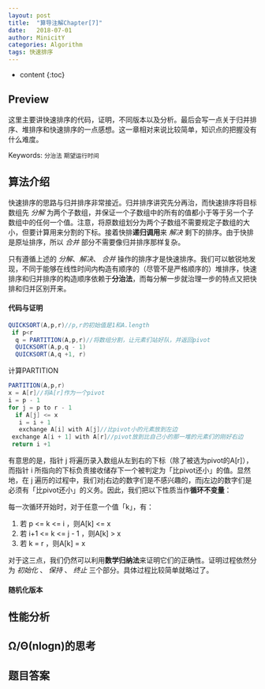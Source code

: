 ```yaml
---
layout: post
title:  "算导注解Chapter[7]"
date:   2018-07-01
author: MinicitY
categories: Algorithm
tags: 快速排序
---
```


* content
{:toc}

## **Preview**
这里主要讲快速排序的代码，证明，不同版本以及分析。最后会写一点关于归并排序、堆排序和快速排序的一点感想。这一章相对来说比较简单，知识点的把握没有什么难度。

Keywords: `分治法` `期望运行时间`




## **算法介绍**

快速排序的思路与归并排序非常接近。归并排序讲究先分再治，而快速排序将目标数组先 _分解_ 为两个子数组，并保证一个子数组中的所有的值都小于等于另一个子数组中的任何一个值。注意，将原数组划分为两个子数组不需要规定子数组的大小，但要计算用来分割的下标。接着快排**递归调用**来 _解决_ 剩下的排序。由于快排是原址排序，所以 _合并_ 部分不需要像归并排序那样复杂。

只有遵循上述的  _分解_、_解决_、 _合并_ 操作的排序才是快速排序。我们可以敏锐地发现，不同于能够在线性时间内构造有顺序的（尽管不是严格顺序的）堆排序，快速排序和归并排序的构造顺序依赖于**分治法**，而每分解一步就治理一步的特点又把快排和归并区别开来。

#### 代码与证明

```java
QUICKSORT(A,p,r)//p,r的初始值是1和A.length
 if p<r
  q = PARTITION(A,p,r)//将数组分割，让元素们站好队，并返回pivot
  QUICKSORT(A,p,q - 1)
  QUICKSORT(A,q +1, r)
```
计算PARTITION

```java
PARTITION(A,p,r)
x = A[r]//将A[r]作为一个pivot
i = p - 1
for j = p to r - 1
  if A[j] <= x
   i = i + 1
   exchange A[i] with A[j]//比pivot小的元素放到左边
 exchange A[i + 1] with A[r]//pivot放到比自己小的那一堆的元素们的刚好右边
 return i +1
```
有意思的是，指针 j 将遍历录入数组从左到右的下标（除了被选为pivot的A[r]），而指针 i 所指向的下标负责接收储存下一个被判定为「比pivot还小」的值。显然地，在 j 遍历的过程中，我们对j右边的数字们是不感兴趣的，而j左边的数字们是必须有「比pivot还小」的义务。因此，我们把以下性质当作**循环不变量**：

每一次循环开始时，对于任意一个值「k」，有：
1. 若 p <= k <= i ，则A[k] <= x
2. 若 i+1 <= k <= j - 1 ，则A[k] > x
3. 若 k = r ，则A[k] = x

对于这三点，我们仍然可以利用**数学归纳法**来证明它们的正确性。证明过程依然分为 _初始化_ 、 _保持_ 、 _终止_ 三个部分。具体过程比较简单就略过了。

#### 随机化版本

## **性能分析**

## **Ω/Θ(nlogn)的思考**

## **题目答案**
